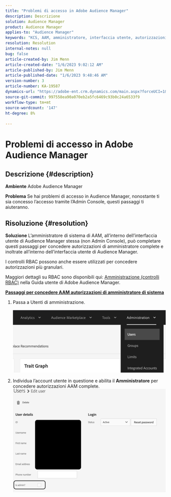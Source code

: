 ```yaml
---
title: "Problemi di accesso in Adobe Audience Manager"
description: Descrizione
solution: Audience Manager
product: Audience Manager
applies-to: "Audience Manager"
keywords: "KCS, AAM, amministratore, interfaccia utente, autorizzazioni, problemi di accesso, Adobe Audience Manager, Come fare"
resolution: Resolution
internal-notes: null
bug: false
article-created-by: Jim Menn
article-created-date: "1/6/2023 9:02:12 AM"
article-published-by: Jim Menn
article-published-date: "1/6/2023 9:48:46 AM"
version-number: 3
article-number: KA-19587
dynamics-url: "https://adobe-ent.crm.dynamics.com/main.aspx?forceUCI=1&pagetype=entityrecord&etn=knowledgearticle&id=49d8e6cc-a08d-ed11-81ac-6045bd006704"
source-git-commit: 997558ea90a070eb2a5fc6469c93b0c24a6533f9
workflow-type: tm+mt
source-wordcount: '147'
ht-degree: 8%

---
```


# Problemi di accesso in Adobe Audience Manager

## Descrizione {#description}


<b>Ambiente</b>
Adobe Audience Manager

<b>Problema</b>
Se hai problemi di accesso in Audience Manager, nonostante ti sia concesso l’accesso tramite l’Admin Console, questi passaggi ti aiuteranno.


## Risoluzione {#resolution}


<b>Soluzione</b>
L’amministratore di sistema di AAM, all’interno dell’interfaccia utente di Audience Manager stessa (non Admin Console), può completare questi passaggi per concedere autorizzazioni di amministratore complete e inoltrate all’interno dell’interfaccia utente di Audience Manager.

I controlli RBAC possono anche essere utilizzati per concedere autorizzazioni più granulari.

Maggiori dettagli su RBAC sono disponibili qui: [Amministrazione (controlli RBAC)](https://experienceleague.adobe.com/docs/audience-manager/user-guide/features/administration/administration-overview.html?lang=it) nella Guida utente di Adobe Audience Manager.

<u><b>Passaggi per concedere AAM autorizzazioni di amministratore di sistema</b></u>

1. Passa a Utenti di amministrazione.

   ![](assets/0c4ffacf-e9d5-ec11-a7b5-000d3a37750e.png)
2. Individua l’account utente in questione e abilita il <b>Amministratore</b> per concedere autorizzazioni AAM complete.![](assets/07c16ce8-e9d5-ec11-a7b5-000d3a37750e.png)

